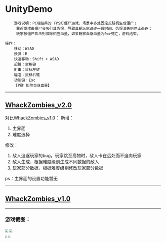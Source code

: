 # UnityDemo


        游戏说明：PC端经典的 FPS打僵尸游戏，场景中多处固定点随机生成僵尸；
		 靠近或攻击僵尸会吸引其仇恨，导致其朝玩家追逐一段时间，仇恨消失则停止追逐；
		 玩家被僵尸攻击到扣除相应血量，如果玩家自身血量为0=>死亡，游戏结束。	

    操作：
	    移动：WSAD
	    换弹：R
	    快速移动：Shift + WSAD
	    起跳：空格键
	    射击：鼠标左键
	    瞄准：鼠标右键
	    功能键：Esc
	    【P键 扣除自身血量】
	

***********************************************************************************************************************

## [WhackZombies_v2.0](https://github.com/justguang/UnityDemo/releases/tag/WhackZombies_v2.0)

对比[WhackZombies_v1.0](https://github.com/justguang/UnityDemo/releases/tag/WhackZombies_v1.0)：
新增：
1. 主界面
2. 难度选择

修改：
1. 敌人追逐玩家的bug，玩家跳至高物时，敌人卡在远处而不追向玩家
2. 敌人生成，根据难度级别生成不同数据的敌人
3. 玩家部分数据，根据难度级别修改玩家部分数据

ps：主界面的设置功能暂无

***********************************************************************************************************************

## [WhackZombies_v1.0](https://github.com/justguang/UnityDemo/releases/tag/WhackZombies_v1.0)

***********************************************************************************************************************


### 游戏截图：
<img src="https://img2020.cnblogs.com/blog/2518177/202110/2518177-20211022150215396-185646990.png" style="zoom:60%">
<img src="https://img2020.cnblogs.com/blog/2518177/202110/2518177-20211022150238768-673517305.png" style="zoom:60%">

<br/>

<img src="https://img2020.cnblogs.com/blog/2518177/202110/2518177-20211025125909269-746034957.png" style="zoom:40%">
<img src="https://img2020.cnblogs.com/blog/2518177/202110/2518177-20211025125932546-8726807.png" style="zoom:40%">

